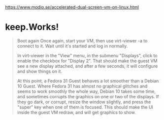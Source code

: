 https://www.modio.se/accelerated-dual-screen-vm-on-linux.html

# keep.Works!
>Boot again
>Once again, start your VM, then use virt-viewer -a to connect to it. Wait until it's started and log in normally.
>
>In virt-viewer in the "View" menu, in the submenu "Displays", click to enable the checkbox for "Display 2". That should make the guest VM see a new display attached, and after a few seconds, it will configure and show things on it.
>
>At this point, a Fedora 31 Guest behaves a lot smoother than a Debian 10 Guest. Where Fedora 31 has almost no graphical glitches and seems to work smoothly the whole way, Debian 10 takes some time, and sometimes corrupts the graphics on one or two of the displays. If they go dark, or corrupt, resize the window slightly, and press the "super" key when one of them is focused. This should make the UI inside the guest VM redraw, and will get graphics to show.

